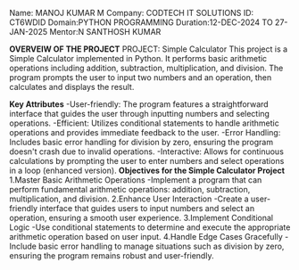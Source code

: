 Name: MANOJ KUMAR M
Company: CODTECH IT SOLUTIONS
ID: CT6WDID
Domain:PYTHON PROGRAMMING
Duration:12-DEC-2024 TO 27-JAN-2025
Mentor:N SANTHOSH KUMAR

**OVERVEIW OF THE PROJECT**
PROJECT: Simple Calculator
This project is a Simple Calculator implemented in Python. It performs basic arithmetic operations including addition, subtraction, multiplication, and division. The program prompts the user to input two numbers and an operation, then calculates and displays the result.

**Key Attributes**
-User-friendly: The program features a straightforward interface that guides the user through inputting numbers and selecting operations.
-Efficient: Utilizes conditional statements to handle arithmetic operations and provides immediate feedback to the user.
-Error Handling: Includes basic error handling for division by zero, ensuring the program doesn't crash due to invalid operations.
-Interactive: Allows for continuous calculations by prompting the user to enter numbers and select operations in a loop (enhanced version).
**Objectives for the Simple Calculator Project**
1.Master Basic Arithmetic Operations
-Implement a program that can perform fundamental arithmetic operations: addition, subtraction, multiplication, and division.
2.Enhance User Interaction
-Create a user-friendly interface that guides users to input numbers and select an operation, ensuring a smooth user experience.
3.Implement Conditional Logic
-Use conditional statements to determine and execute the appropriate arithmetic operation based on user input.
4.Handle Edge Cases Gracefully
-Include basic error handling to manage situations such as division by zero, ensuring the program remains robust and user-friendly.
